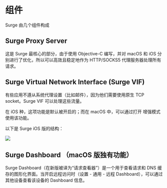 # 组件

Surge 由几个组件构成

## Surge Proxy Server

这是 Surge 最核心的部分，由于使用 Objective-C 编写，并对 macOS 和 iOS 分别进行了优化，所以可以高效且稳定地作为 HTTP/SOCKS5 代理服务器处理所有请求。

## Surge Virtual Network Interface \(Surge VIF\)

有些应用不遵从系统代理设置（比如邮件），因为他们需要使用原生 TCP socket。Surge VIF 可以处理这些流量。

在 iOS 种，这项功能是默认被开启的；而在 macOS 中，可以通过打开 增强模式 使用该功能。

以下是 Surge iOS 版的结构：

![](https://manual.nssurge.com/Surge-Architecture.png)

## Surge Dashboard （macOS 版独有功能）

Surge Dashboard（在新版被译为“请求查看器”）是一个用于查看请求和 DNS 缓存的图形化界面。当开启远程访问时（设置 - 通用 - 远程 Dashboard），可以通过其他设备查看该设备的 Dashboard 信息。

